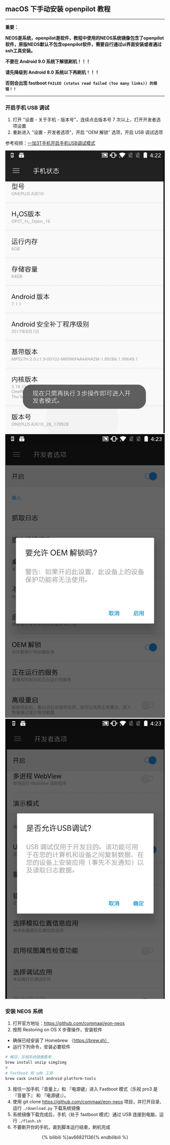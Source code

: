 ## macOS 下手动安装 openpilot 教程

-------
**重要：**

**NEOS是系统，openpilot是软件，教程中使用的NEOS系统镜像包含了openpilot软件，原版NEOS默认不包含openpilot软件，需要自行通过ui界面安装或者通过ssh工具安装。**

**不要在 Android 9.0 系统下解锁刷机！！！**

**请先降级到 Android 8.0 系统以下再刷机！！！**

**否则会出现 fastboot `FAILED (status read failed (Too many links)) 的报错！！`**

-------


### 开启手机 USB 调试

1. 打开 "设置 - 关于手机 - 版本号"，连续点击版本号 7 次以上，打开开发者选项设置
2. 重新进入 "设置 - 开发者选项"，开启 "OEM 解锁" 选项，开启 USB 调试选项  

参考视频：[一加3T手机开启手机USB调试模式](https://www.bilibili.com/video/av76104673/)

<center>
<img src="/files/enable_usb_debug_1.png" class="max-h-300">
<img src="/files/enable_usb_debug_2.png" class="max-h-300">
<img src="/files/enable_usb_debug_3.png" class="max-h-300">
</center>

### 安装 NEOS 系统

1. 打开官方地址：https://github.com/commaai/eon-neos
2. 按照 Restoring on OS X 步骤操作，安装软件
- 确保已经安装了 Homebrew （https://brew.sh）
- 运行下列命令，安装必要软件
```bash
# 解压、压缩系统镜像要用
brew install unzip simg2img
#
# fastboot 和 adb 工具
brew cask install android-platform-tools
```
3. 按住一加手机『音量上』和 『电源键』进入 Fastboot 模式（乐视 pro3 是 『音量下』 和 『电源键』）。
4. 使用 git clone https://github.com/commaai/eon-neos 项目，并打开目录、运行 `./download.py` 下载系统镜像
5. 系统镜像下载完成后，手机（处于 fastboot 模式）通过 USB 连接到电脑，运行 `./flash.sh`
6. 不要断开你的手机，直到脚本运行结束，刷机完成


<center>
{% bilibili %}av66821136{% endbilibili %}
</center>

